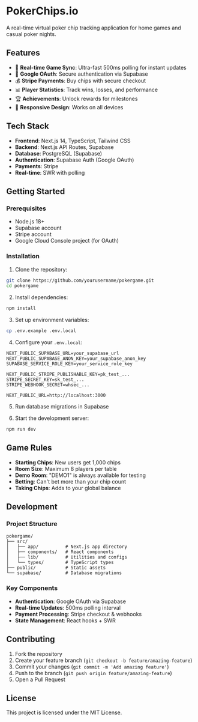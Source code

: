 # PokerChips.io

A real-time virtual poker chip tracking application for home games and casual poker nights.

## Features

- 🎯 **Real-time Game Sync**: Ultra-fast 500ms polling for instant updates
- 🔐 **Google OAuth**: Secure authentication via Supabase
- 💰 **Stripe Payments**: Buy chips with secure checkout
- 📊 **Player Statistics**: Track wins, losses, and performance
- 🏆 **Achievements**: Unlock rewards for milestones
- 📱 **Responsive Design**: Works on all devices

## Tech Stack

- **Frontend**: Next.js 14, TypeScript, Tailwind CSS
- **Backend**: Next.js API Routes, Supabase
- **Database**: PostgreSQL (Supabase)
- **Authentication**: Supabase Auth (Google OAuth)
- **Payments**: Stripe
- **Real-time**: SWR with polling

## Getting Started

### Prerequisites

- Node.js 18+
- Supabase account
- Stripe account
- Google Cloud Console project (for OAuth)

### Installation

1. Clone the repository:
```bash
git clone https://github.com/yourusername/pokergame.git
cd pokergame
```

2. Install dependencies:
```bash
npm install
```

3. Set up environment variables:
```bash
cp .env.example .env.local
```

4. Configure your `.env.local`:
```env
NEXT_PUBLIC_SUPABASE_URL=your_supabase_url
NEXT_PUBLIC_SUPABASE_ANON_KEY=your_supabase_anon_key
SUPABASE_SERVICE_ROLE_KEY=your_service_role_key

NEXT_PUBLIC_STRIPE_PUBLISHABLE_KEY=pk_test_...
STRIPE_SECRET_KEY=sk_test_...
STRIPE_WEBHOOK_SECRET=whsec_...

NEXT_PUBLIC_URL=http://localhost:3000
```

5. Run database migrations in Supabase

6. Start the development server:
```bash
npm run dev
```

## Game Rules

- **Starting Chips**: New users get 1,000 chips
- **Room Size**: Maximum 8 players per table
- **Demo Room**: "DEMO1" is always available for testing
- **Betting**: Can't bet more than your chip count
- **Taking Chips**: Adds to your global balance

## Development

### Project Structure

```
pokergame/
├── src/
│   ├── app/          # Next.js app directory
│   ├── components/   # React components
│   ├── lib/          # Utilities and configs
│   └── types/        # TypeScript types
├── public/           # Static assets
└── supabase/         # Database migrations
```

### Key Components

- **Authentication**: Google OAuth via Supabase
- **Real-time Updates**: 500ms polling interval
- **Payment Processing**: Stripe checkout & webhooks
- **State Management**: React hooks + SWR

## Contributing

1. Fork the repository
2. Create your feature branch (`git checkout -b feature/amazing-feature`)
3. Commit your changes (`git commit -m 'Add amazing feature'`)
4. Push to the branch (`git push origin feature/amazing-feature`)
5. Open a Pull Request

## License

This project is licensed under the MIT License.